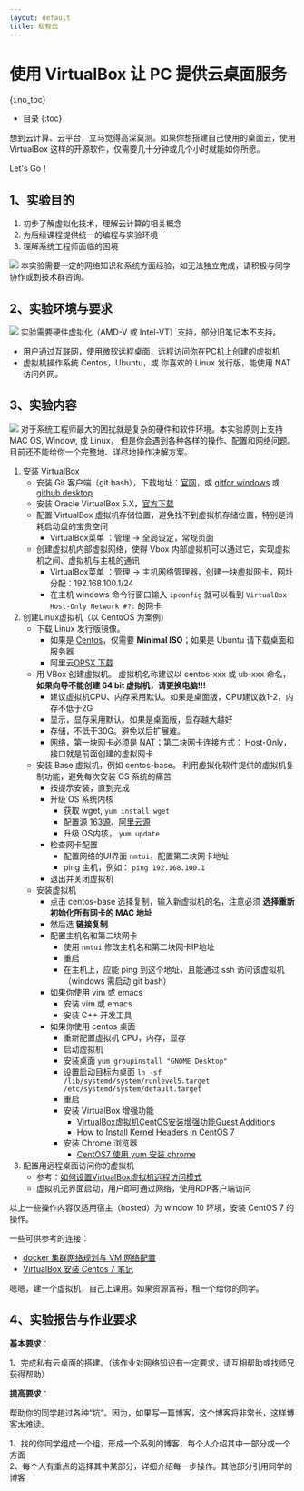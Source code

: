 ```yaml
---
layout: default
title: 私有云
---
```


# 使用 VirtualBox 让 PC 提供云桌面服务
{:.no_toc}

* 目录
{:toc}

想到云计算、云平台，立马觉得高深莫测。如果你想搭建自己使用的桌面云，使用 VirtualBox 这样的开源软件，仅需要几十分钟或几个小时就能如你所愿。

Let's Go！

## 1、实验目的

1. 初步了解虚拟化技术，理解云计算的相关概念
2. 为后续课程提供统一的编程与实验环境
3. 理解系统工程师面临的困境

![](https://pmlpml.github.io/unity3d-learning/images/drf/info.png) 本实验需要一定的网络知识和系统方面经验，如无法独立完成，请积极与同学协作或到技术群咨询。

## 2、实验环境与要求

![](https://pmlpml.github.io/unity3d-learning/images/drf/info.png) 实验需要硬件虚拟化（AMD-V 或 Intel-VT）支持，部分旧笔记本不支持。

* 用户通过互联网，使用微软远程桌面，远程访问你在PC机上创建的虚拟机
* 虚拟机操作系统 Centos，Ubuntu，或 你喜欢的 Linux 发行版，能使用 NAT 访问外网。

## 3、实验内容

![](https://pmlpml.github.io/unity3d-learning/images/drf/info.png) 对于系统工程师最大的困扰就是复杂的硬件和软件环境。本实验原则上支持 MAC OS, Window, 或 Linux， 但是你会遇到各种各样的操作、配置和网络问题。目前还不能给你一个完整地、详尽地操作决解方案。

1. 安装 VirtualBox
    - 安装 Git 客户端（git bash），下载地址：[官网](https://git-scm.com/downloads/)，或 [gitfor windows](https://gitforwindows.org/) 或 [github desktop](https://desktop.github.com/)
    - 安装 Oracle VirtualBox 5.X，[官方下载](https://www.virtualbox.org/)
    - 配置 VirtualBox 虚拟机存储位置，避免找不到虚拟机存储位置，特别是消耗启动盘的宝贵空间 
        - VirtualBox菜单 ：管理 -\> 全局设定，常规页面
    - 创建虚拟机内部虚拟网络，使得 Vbox 内部虚拟机可以通过它，实现虚拟机之间、虚拟机与主机的通讯
        - VirtualBox菜单 ：管理 -\> 主机网络管理器，创建一块虚拟网卡，网址分配：192.168.100.1/24
        - 在主机 windows 命令行窗口输入 `ipconfig` 就可以看到 `VirtualBox Host-Only Network #?:` 的网卡
2. 创建Linux虚拟机（以 CentoOS 为案例）
    - 下载 Linux 发行版镜像。
        - 如果是 [Centos](https://www.centos.org/download/)，仅需要 **Minimal ISO**；如果是 Ubuntu 请下载桌面和服务器
        - 阿里云[OPSX 下载](https://opsx.alibaba.com/mirror) 
    - 用 VBox 创建虚拟机。 虚拟机名称建议以 centos-xxx 或 ub-xxx 命名，**如果向导不能创建 64 bit 虚拟机，请更换电脑!!!**
        - 建议虚拟机CPU、内存采用默认。如果是桌面版，CPU建议数1-2，内存不低于2G
        - 显示，显存采用默认。如果是桌面版，显存越大越好
        - 存储，不低于30G。避免以后扩展难。
        - 网络，第一块网卡必须是 NAT；第二块网卡连接方式： Host-Only，接口就是前面创建的虚拟网卡
    - 安装 Base 虚拟机，例如 centos-base。 利用虚拟化软件提供的虚拟机复制功能，避免每次安装 OS 系统的痛苦
        - 按提示安装，直到完成
        - 升级 OS 系统内核
            - 获取 wget, `yum install wget`
            - 配置源 [163源](http://mirrors.163.com/.help/centos.html)、[阿里云源](https://opsx.alibaba.com/mirror)
            - 升级 OS内核， `yum update`
        - 检查网卡配置
            - 配置网络的UI界面 `nmtui`，配置第二块网卡地址
            - ping 主机，例如： `ping 192.168.100.1` 
        - 退出并关闭虚拟机
    - 安装虚拟机
        - 点击 centos-base 选择复制，输入新虚拟机的名，注意必须 **选择重新初始化所有网卡的 MAC 地址**
        - 然后选 **链接复制**  
        - 配置主机名和第二块网卡
           - 使用 `nmtui` 修改主机名和第二块网卡IP地址
           - 重启
           - 在主机上，应能 ping 到这个地址，且能通过 ssh 访问该虚拟机（windows 需启动 git bash）
        - 如果你使用 vim 或 emacs
           - 安装 vim 或 emacs
           - 安装 C++ 开发工具
        - 如果你使用 centos 桌面
           - 重新配置虚拟机 CPU，内存，显存
           - 启动虚拟机
           - 安装桌面 `yum groupinstall "GNOME Desktop"`
           - 设置启动目标为桌面 `ln -sf /lib/systemd/system/runlevel5.target /etc/systemd/system/default.target`
           - 重启
           - 安装 VirtualBox 增强功能
               - [VirtualBox虚拟机CentOS安装增强功能Guest Additions](https://www.jianshu.com/p/7c556c783bb2)
               - [How to Install Kernel Headers in CentOS 7](https://www.tecmint.com/install-kernel-headers-in-centos-7/)
           - 安装 Chrome 浏览器
               - [CentOS7 使用 yum 安装 chrome](https://blog.csdn.net/pmlpml/article/details/70953626)
3. 配置用远程桌面访问你的虚拟机
    - 参考：[如何设置VirtualBox虚拟机远程访问模式](https://www.jianshu.com/p/6f0f35fa2c4f)
    - 虚拟机无界面启动，用户即可通过网络，使用RDP客户端访问

以上一些操作内容仅适用宿主（hosted）为 window 10 环境，安装 CentOS 7 的操作。

一些可供参考的连接：

* [docker 集群网络规划与 VM 网络配置](https://blog.csdn.net/pmlpml/article/details/53786382)
* [VirtualBox 安装 Centos 7 笔记](https://blog.csdn.net/pmlpml/article/details/51534210)

嗯嗯，建一个虚拟机，自己上课用。如果资源富裕，租一个给你的同学。

## 4、实验报告与作业要求

**基本要求**：

1、完成私有云桌面的搭建。（该作业对网络知识有一定要求，请互相帮助或找师兄获得帮助）

**提高要求**：

帮助你的同学趟过各种“坑”。因为，如果写一篇博客，这个博客将非常长，这样博客太难读。

1、找的你同学组成一个组，形成一个系列的博客，每个人介绍其中一部分或一个方面  
2、每个人有重点的选择其中某部分，详细介绍每一步操作。其他部分引用同学的博客



